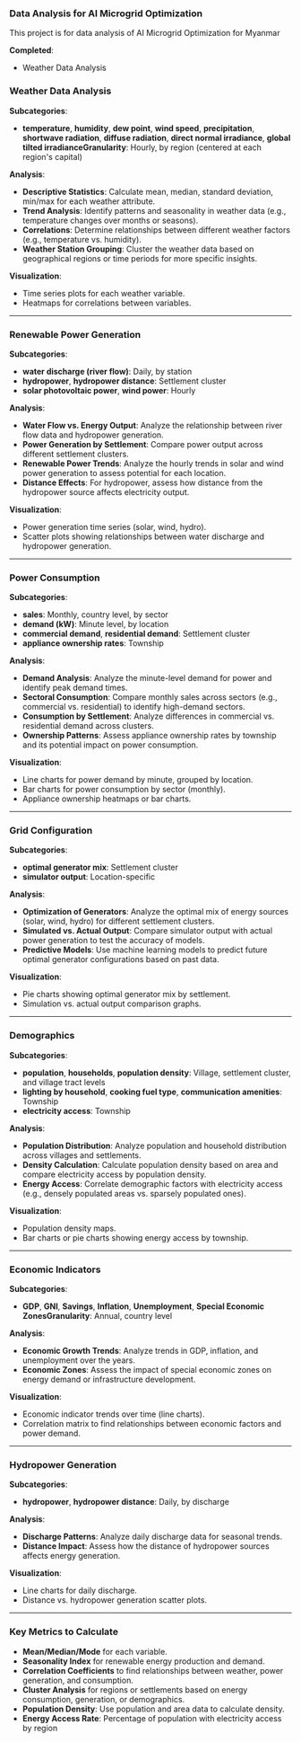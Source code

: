 ### **Data Analysis for AI Microgrid Optimization**

This project is for data analysis of AI Microgrid Optimization for Myanmar

**Completed**:
- Weather Data Analysis

### **Weather Data Analysis**
**Subcategories**:

- **temperature**, **humidity**, **dew point**, **wind speed**, **precipitation**, **shortwave radiation**, **diffuse radiation**, **direct normal irradiance**, **global tilted irradianceGranularity**: Hourly, by region (centered at each region's capital)

**Analysis**:

- **Descriptive Statistics**: Calculate mean, median, standard deviation, min/max for each weather attribute.
- **Trend Analysis**: Identify patterns and seasonality in weather data (e.g., temperature changes over months or seasons).
- **Correlations**: Determine relationships between different weather factors (e.g., temperature vs. humidity).
- **Weather Station Grouping**: Cluster the weather data based on geographical regions or time periods for more specific insights.

**Visualization**:

- Time series plots for each weather variable.
- Heatmaps for correlations between variables.

---

### **Renewable Power Generation**

**Subcategories**:

- **water discharge (river flow)**: Daily, by station
- **hydropower**, **hydropower distance**: Settlement cluster
- **solar photovoltaic power**, **wind power**: Hourly

**Analysis**:

- **Water Flow vs. Energy Output**: Analyze the relationship between river flow data and hydropower generation.
- **Power Generation by Settlement**: Compare power output across different settlement clusters.
- **Renewable Power Trends**: Analyze the hourly trends in solar and wind power generation to assess potential for each location.
- **Distance Effects**: For hydropower, assess how distance from the hydropower source affects electricity output.

**Visualization**:

- Power generation time series (solar, wind, hydro).
- Scatter plots showing relationships between water discharge and hydropower generation.

---

### **Power Consumption**

**Subcategories**:

- **sales**: Monthly, country level, by sector
- **demand (kW)**: Minute level, by location
- **commercial demand**, **residential demand**: Settlement cluster
- **appliance ownership rates**: Township

**Analysis**:

- **Demand Analysis**: Analyze the minute-level demand for power and identify peak demand times.
- **Sectoral Consumption**: Compare monthly sales across sectors (e.g., commercial vs. residential) to identify high-demand sectors.
- **Consumption by Settlement**: Analyze differences in commercial vs. residential demand across clusters.
- **Ownership Patterns**: Assess appliance ownership rates by township and its potential impact on power consumption.

**Visualization**:

- Line charts for power demand by minute, grouped by location.
- Bar charts for power consumption by sector (monthly).
- Appliance ownership heatmaps or bar charts.

---

### **Grid Configuration**

**Subcategories**:

- **optimal generator mix**: Settlement cluster
- **simulator output**: Location-specific

**Analysis**:

- **Optimization of Generators**: Analyze the optimal mix of energy sources (solar, wind, hydro) for different settlement clusters.
- **Simulated vs. Actual Output**: Compare simulator output with actual power generation to test the accuracy of models.
- **Predictive Models**: Use machine learning models to predict future optimal generator configurations based on past data.

**Visualization**:

- Pie charts showing optimal generator mix by settlement.
- Simulation vs. actual output comparison graphs.

---

### **Demographics**

**Subcategories**:

- **population**, **households**, **population density**: Village, settlement cluster, and village tract levels
- **lighting by household**, **cooking fuel type**, **communication amenities**: Township
- **electricity access**: Township

**Analysis**:

- **Population Distribution**: Analyze population and household distribution across villages and settlements.
- **Density Calculation**: Calculate population density based on area and compare electricity access by population density.
- **Energy Access**: Correlate demographic factors with electricity access (e.g., densely populated areas vs. sparsely populated ones).

**Visualization**:

- Population density maps.
- Bar charts or pie charts showing energy access by township.

---

### **Economic Indicators**

**Subcategories**:

- **GDP**, **GNI**, **Savings**, **Inflation**, **Unemployment**, **Special Economic ZonesGranularity**: Annual, country level

**Analysis**:

- **Economic Growth Trends**: Analyze trends in GDP, inflation, and unemployment over the years.
- **Economic Zones**: Assess the impact of special economic zones on energy demand or infrastructure development.

**Visualization**:

- Economic indicator trends over time (line charts).
- Correlation matrix to find relationships between economic factors and power demand.

---

### **Hydropower Generation**

**Subcategories**:

- **hydropower**, **hydropower distance**: Daily, by discharge

**Analysis**:

- **Discharge Patterns**: Analyze daily discharge data for seasonal trends.
- **Distance Impact**: Assess how the distance of hydropower sources affects energy generation.

**Visualization**:

- Line charts for daily discharge.
- Distance vs. hydropower generation scatter plots.

---

###  **Key Metrics to Calculate**

- **Mean/Median/Mode** for each variable.
- **Seasonality Index** for renewable energy production and demand.
- **Correlation Coefficients** to find relationships between weather, power generation, and consumption.
- **Cluster Analysis** for regions or settlements based on energy consumption, generation, or demographics.
- **Population Density**: Use population and area data to calculate density.
- **Energy Access Rate**: Percentage of population with electricity access by region
